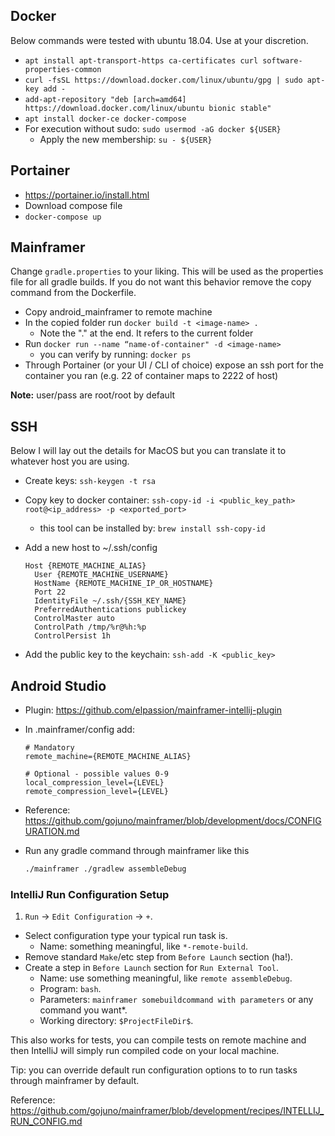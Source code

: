 ## Docker

Below commands were tested with ubuntu 18.04. Use at your discretion.

- `apt install apt-transport-https ca-certificates curl software-properties-common`
- `curl -fsSL https://download.docker.com/linux/ubuntu/gpg | sudo apt-key add -`
- `add-apt-repository "deb [arch=amd64] https://download.docker.com/linux/ubuntu bionic stable"`
- `apt install docker-ce docker-compose`
- For execution without sudo: `sudo usermod -aG docker ${USER} `
  - Apply the new membership: `su - ${USER}`



## Portainer

- https://portainer.io/install.html
- Download compose file
- `docker-compose up`



## Mainframer

Change `gradle.properties` to your liking. This will be used as the properties file for all gradle builds. If you do not want this behavior remove the copy command from the Dockerfile.

- Copy android_mainframer to remote machine
- In the copied folder run `docker build -t <image-name> . `
  - Note the "." at the end. It refers to the current folder
- Run `docker run --name “name-of-container" -d <image-name> `
  - you can verify by running: `docker ps`
- Through Portainer (or your UI / CLI of choice) expose an ssh port for the container you ran (e.g. 22 of container maps to 2222 of host)

**Note:** user/pass are root/root by default



## SSH

Below I will lay out the details for MacOS but you can translate it to whatever host you are using.

- Create keys: `ssh-keygen -t rsa`

- Copy key to docker container: `ssh-copy-id -i <public_key_path> root@<ip_address> -p <exported_port>`

  - this tool can be installed by: `brew install ssh-copy-id`

- Add a new host to ~/.ssh/config

  ```properties
  Host {REMOTE_MACHINE_ALIAS}
    User {REMOTE_MACHINE_USERNAME}
    HostName {REMOTE_MACHINE_IP_OR_HOSTNAME}
    Port 22
    IdentityFile ~/.ssh/{SSH_KEY_NAME}
    PreferredAuthentications publickey
    ControlMaster auto
    ControlPath /tmp/%r@%h:%p
    ControlPersist 1h
  ```

- Add the public key to the keychain: `ssh-add -K <public_key>`



## Android Studio

- Plugin: https://github.com/elpassion/mainframer-intellij-plugin

- In .mainframer/config add:

  ```properties
  # Mandatory
  remote_machine={REMOTE_MACHINE_ALIAS}
  
  # Optional - possible values 0-9
  local_compression_level={LEVEL}
  remote_compression_level={LEVEL}
  ```

- Reference: https://github.com/gojuno/mainframer/blob/development/docs/CONFIGURATION.md

- Run any gradle command through mainframer like this

  ```bash
  ./mainframer ./gradlew assembleDebug
  ```


### IntelliJ Run Configuration Setup

1. `Run` → `Edit Configuration` → `+`.
* Select configuration type your typical run task is.
  * Name: something meaningful, like `*-remote-build`.
* Remove standard `Make`/etc step from `Before Launch` section (ha!).
* Create a step in `Before Launch` section for `Run External Tool`.
  * Name: use something meaningful, like `remote assembleDebug`.
  * Program: `bash`.
  * Parameters: `mainframer somebuildcommand with parameters` or any command you want\*.
  * Working directory: `$ProjectFileDir$`.

This also works for tests, you can compile tests on remote machine and then IntelliJ will simply run compiled code on your local machine.

Tip: you can override default run configuration options to to run tasks through mainframer by default.

Reference: https://github.com/gojuno/mainframer/blob/development/recipes/INTELLIJ_RUN_CONFIG.md
